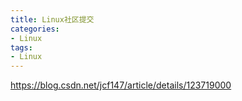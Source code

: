 ```yaml
---
title: Linux社区提交
categories: 
- Linux
tags:
- Linux
---
```



https://blog.csdn.net/jcf147/article/details/123719000
